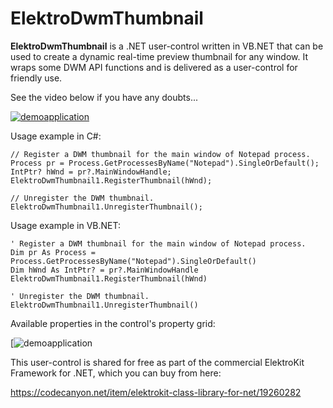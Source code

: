 ﻿# **ElektroDwmThumbnail**

**ElektroDwmThumbnail** is a .NET user-control written in VB.NET that can be used to create a dynamic real-time preview thumbnail for any window. It wraps some DWM API functions and is delivered as a user-control for friendly use.

See the video below if you have any doubts...

[![demoapplication](https://img.youtube.com/vi/fy3MLMpEUTg/0.jpg)](https://www.youtube.com/watch?v=fy3MLMpEUTg) 

Usage example in C#:

    // Register a DWM thumbnail for the main window of Notepad process.
    Process pr = Process.GetProcessesByName("Notepad").SingleOrDefault();
    IntPtr? hWnd = pr?.MainWindowHandle;
    ElektroDwmThumbnail1.RegisterThumbnail(hWnd);

    // Unregister the DWM thumbnail.
    ElektroDwmThumbnail1.UnregisterThumbnail();
  
Usage example in VB.NET:

    ' Register a DWM thumbnail for the main window of Notepad process.
    Dim pr As Process = Process.GetProcessesByName("Notepad").SingleOrDefault()
    Dim hWnd As IntPtr? = pr?.MainWindowHandle
    ElektroDwmThumbnail1.RegisterThumbnail(hWnd)

    ' Unregister the DWM thumbnail.
    ElektroDwmThumbnail1.UnregisterThumbnail()

Available properties in the control's property grid:

[![demoapplication](https://i.imgur.com/kApXj4o.png) 

This user-control is shared for free as part of the commercial ElektroKit Framework for .NET, which you can buy from here: 

https://codecanyon.net/item/elektrokit-class-library-for-net/19260282
